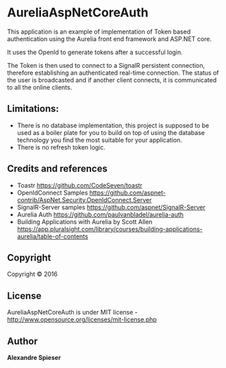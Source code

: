 # AureliaAspNetCoreAuth

This application is an example of implementation of Token based authentication using the Aurelia front end framework and ASP.NET core.

It uses the OpenId to generate tokens after a successful login.

The Token is then used to connect to a SignalR persistent connection, therefore establishing an authenticated real-time connection. The status of the user is broadcasted and if another client connects, it is communicated to all the online clients.

## Limitations: 
* There is no database implementation, this project is supposed to be used as a boiler plate for you to build on top of using the database technology you find the most suitable for your application.
* There is no refresh token logic.

## Credits and references
* Toastr https://github.com/CodeSeven/toastr
* OpenIdConnect Samples https://github.com/aspnet-contrib/AspNet.Security.OpenIdConnect.Server
* SignalR-Server samples https://github.com/aspnet/SignalR-Server
* Aurelia Auth https://github.com/paulvanbladel/aurelia-auth
* Building Applications with Aurelia by Scott Allen https://app.pluralsight.com/library/courses/building-applications-aurelia/table-of-contents

## Copyright
Copyright © 2016

## License
AureliaAspNetCoreAuth is under MIT license - http://www.opensource.org/licenses/mit-license.php

## Author
**Alexandre Spieser**




